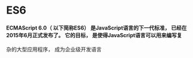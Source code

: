 # ES6
#### ECMAScript 6.0（ 以下简称ES6） 是JavaScript语言的下一代标准， 已经在2015年6月正式发布了。 它的目标， 是使得JavaScript语言可以用来编写复
杂的大型应用程序， 成为企业级开发语言
